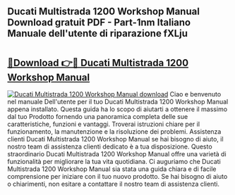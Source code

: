 ## Ducati Multistrada 1200 Workshop Manual Download gratuit PDF - Part-1nm Italiano Manuale dell'utente di riparazione fXLju

# <h2><a href="http://dfgo78.blite.top/?on=Ducati+Multistrada+1200+Workshop+Manual">🔗Download 👉🔴 Ducati Multistrada 1200 Workshop Manual</a></h2>

[![Ducati Multistrada 1200 Workshop Manual download](https://i.imgur.com/lujVjoI.png)](http://dfgo78.blite.top/?on=Ducati+Multistrada+1200+Workshop+Manual)
Ciao e benvenuto nel manuale Dell'utente per il tuo Ducati Multistrada 1200 Workshop Manual appena installato. Questa guida ha lo scopo di aiutarti a ottenere il massimo dal tuo Prodotto fornendo una panoramica completa delle sue caratteristiche, funzioni e vantaggi. Troverai istruzioni chiare per il funzionamento, la manutenzione e la risoluzione dei problemi. Assistenza clienti Ducati Multistrada 1200 Workshop Manual se hai bisogno di aiuto, il nostro team di assistenza clienti dedicato è a tua disposizione. Questo straordinario Ducati Multistrada 1200 Workshop Manual offre una varietà di funzionalità per migliorare la tua vita quotidiana. Ci auguriamo che Ducati Multistrada 1200 Workshop Manual sia stata una guida chiara e di facile comprensione per iniziare con il tuo nuovo prodotto. Se hai bisogno di aiuto o chiarimenti, non esitare a contattare il nostro team di assistenza clienti.
